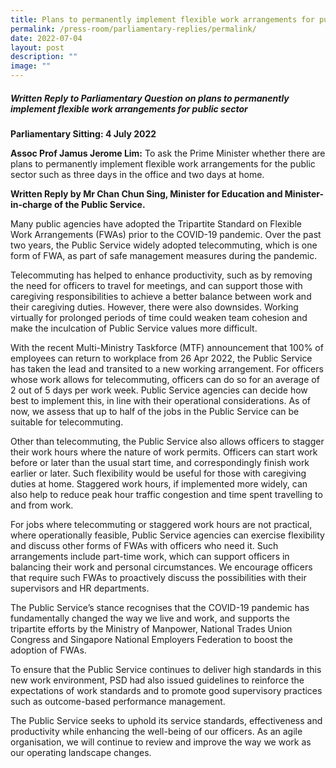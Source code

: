 ```yaml
---
title: Plans to permanently implement flexible work arrangements for public sector
permalink: /press-room/parliamentary-replies/permalink/
date: 2022-07-04
layout: post
description: ""
image: ""
---
```

##### Written Reply to Parliamentary Question on plans to permanently implement flexible work arrangements for public sector 

**Parliamentary Sitting: 4 July 2022**  
  
**Assoc Prof Jamus Jerome Lim:** To ask the Prime Minister whether there are plans to permanently implement flexible work arrangements for the public sector such as three days in the office and two days at home.  
  
**Written Reply by Mr Chan Chun Sing, Minister for Education and Minister-in-charge of the Public Service.**  
  
Many public agencies have adopted the Tripartite Standard on Flexible Work Arrangements (FWAs) prior to the COVID-19 pandemic. Over the past two years, the Public Service widely adopted telecommuting, which is one form of FWA, as part of safe management measures during the pandemic.   
  
Telecommuting has helped to enhance productivity, such as by removing the need for officers to travel for meetings, and can support those with caregiving responsibilities to achieve a better balance between work and their caregiving duties. However, there were also downsides. Working virtually for prolonged periods of time could weaken team cohesion and make the inculcation of Public Service values more difficult.  
  
With the recent Multi-Ministry Taskforce (MTF) announcement that 100% of employees can return to workplace from 26 Apr 2022, the Public Service has taken the lead and transited to a new working arrangement. For officers whose work allows for telecommuting, officers can do so for an average of 2 out of 5 days per work week. Public Service agencies can decide how best to implement this, in line with their operational considerations. As of now, we assess that up to half of the jobs in the Public Service can be suitable for telecommuting.  
  
Other than telecommuting, the Public Service also allows officers to stagger their work hours where the nature of work permits. Officers can start work before or later than the usual start time, and correspondingly finish work earlier or later. Such flexibility would be useful for those with caregiving duties at home. Staggered work hours, if implemented more widely, can also help to reduce peak hour traffic congestion and time spent travelling to and from work.  
  
For jobs where telecommuting or staggered work hours are not practical, where operationally feasible, Public Service agencies can exercise flexibility and discuss other forms of FWAs with officers who need it. Such arrangements include part-time work, which can support officers in balancing their work and personal circumstances. We encourage officers that require such FWAs to proactively discuss the possibilities with their supervisors and HR departments.  
  
The Public Service’s stance recognises that the COVID-19 pandemic has fundamentally changed the way we live and work, and supports the tripartite efforts by the Ministry of Manpower, National Trades Union Congress and Singapore National Employers Federation to boost the adoption of FWAs.  
  
To ensure that the Public Service continues to deliver high standards in this new work environment, PSD had also issued guidelines to reinforce the expectations of work standards and to promote good supervisory practices such as outcome-based performance management.  
  
The Public Service seeks to uphold its service standards, effectiveness and productivity while enhancing the well-being of our officers. As an agile organisation, we will continue to review and improve the way we work as our operating landscape changes.